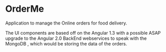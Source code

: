 # OrderMe
Application to manage the Online orders for food delivery. 

The UI components are based off on the Angular 1.3 with a possible ASAP upgrade to the Angular 2.0 
BackEnd webservices to speak with the MongoDB , which would be storing the data of the orders. 


